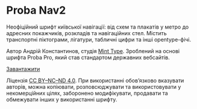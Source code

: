 # Proba Nav2

Неофіційний шрифт київської навігації: від схем та плакатів у метро до адресних покажчиків, розкладів та навігаційних стел. Містить транспортні піктограми, лігатури, табличні цифри та інші opentype-фічі.

Автор Андрій Константинов, студія [Mint Type](https://minttype.com/). Зроблений на основі шрифта Proba Pro, який став стандартом державних вебсайтів.

[Завантажити](https://github.com/agentyzmin/Proba-Nav-Font/releases/download/v.2/ProbaNav2.2.zip)
   
Ліцензія [CC BY–NC–ND 4.0](https://creativecommons.org/licenses/by-nd/4.0/deed.uk). При використанні обов’язково вказувати авторів, можна копіювати, розповсюджувати та використовувати у некомерційних цілях, заборонено модифікувати, продавати та обмежувати інших у використанні шрифту.
